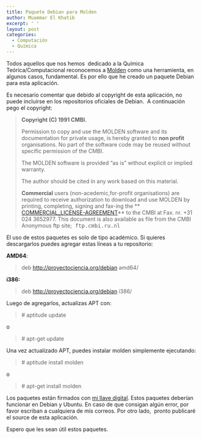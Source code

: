 ```yaml
---
title: Paquete Debian para Molden
author: Muammar El Khatib
excerpt: ' '
layout: post
categories:
  - Computación
  - Química
---
```

Todos aquellos que nos hemos  dedicado a la Química Teórica/Computacional reconocemos a <a href="http://www.cmbi.ru.nl/molden/" target="_blank">Molden</a> como una herramienta, en algunos casos, fundamental. Es por ello que he creado un paquete Debian para esta aplicación.

Es necesario comentar que debido al copyright de esta aplicación, no puede incluirse en los repositorios oficiales de Debian.  A continuación pego el copyright:

> **Copyright (C) 1991 CMBI.**
> 
> Permission to copy and use the MOLDEN software and its documentation for private usage, is hereby granted to **non profit** organisations. No part of the software code may be reused without specific permission of the CMBI.
> 
> The MOLDEN software is provided &#8220;as is&#8221; without explicit or implied warranty.
> 
> The author should be cited in any work based on this material.
> 
> **Commercial** users (non-acedemic,for-profit organisations) are required to receive authorization to download and use MOLDEN by printing, completing, signing and fax-ing the ** [ COMMERCIAL_LICENSE-AGREEMENT][1]** to the CMBI at Fax. nr. +31 024 3652977. This document is also available as file from the CMBI Anonymous ftp site;<tt> ftp.cmbi.ru.nl</tt>

El uso de estos paquetes es solo de tipo académico. Si quieres descargarlos puedes agregar estas líneas a tu repositorio:

**AMD64**:

> deb http://proyectociencia.org/debian amd64/

**i386:**

> deb http://proyectociencia.org/debian i386/

Luego de agregarlos, actualizas APT con:

> \# aptitude update

o

> \# apt-get update

Una vez actualizado APT, puedes instalar molden simplemente ejecutando:

> \# aptitude install molden

o

> \# apt-get install molden

Los paquetes están firmados con <a href="http://pgp.mit.edu:11371/pks/lookup?search=muammarelkhatib%40gmail.com&op=vindex" target="_blank">mi llave digital</a>. Estos paquetes deberían funcionar en Debian y Ubuntu. En caso de que consigan algún error, por favor escriban a cualquiera de mis correos. Por otro lado,  pronto publicaré el source de esta aplicación.

Espero que les sean útil estos paquetes.

 [1]: http://www.cmbi.ru.nl/molden/COMMERCIAL_LICENSE.html
